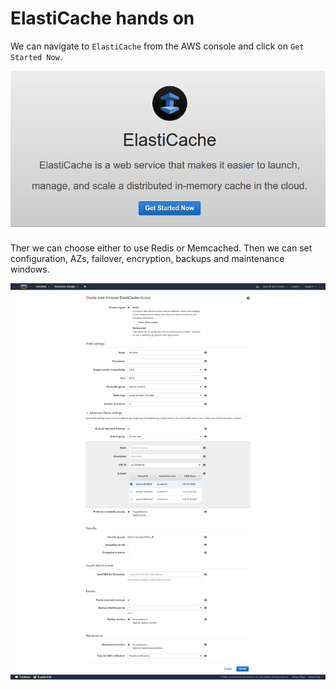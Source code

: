 # ElastiCache hands on

We can navigate to `ElastiCache` from the AWS console and click on `Get Started Now`.

![](images/2019-12-30-09-42-10.png)

Ther we can choose either to use Redis or Memcached. Then we can set configuration, AZs, failover, encryption, backups and maintenance windows.

![](images/2019-12-30-09-45-41.png)
